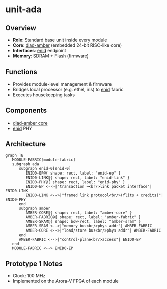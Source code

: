 # unit-ada

## Overview

- **Role**: Standard base unit inside every module
- **Core**: [diad-amber](../../processors/amber/amber.md) (embedded 24-bit RISC-like core)
- **Interfaces**: [enid](../../interfaces/enid/enid.md) endpoint
- **Memory**: SDRAM + Flash (firmware)

## Functions

- Provides module-level management & firmware
- Bridges local processor (e.g. ethel, iris) to [enid](../../interfaces/enid/enid.md) fabric
- Executes housekeeping tasks

## Components

- [diad-amber core](../../processors/amber/amber.md)
- [enid](../../interfaces/enid/enid.md) PHY

## Architecture

```mermaid
graph TB
   MODULE-FABRIC[module-fabric]
   subgraph ada
      subgraph enid-0[enid-0]
         ENID0-EP@{ shape: rect, label: "enid-ep" }
         ENID0-LINK@{ shape: rect, label: "enid-link" }
         ENID0-PHY@{ shape: rect, label: "enid-phy" }
         ENID0-EP <-->|"transaction ↔<br/>link packet interface"| ENID0-LINK
         ENID0-LINK <-->|"framed link protocol<br/>(flits + credits)"| ENID0-PHY
      end
      subgraph amber
         AMBER-CORE@{ shape: rect, label: "amber-core" }
         AMBER-FABRIC@{ shape: rect, label: "amber-fabric" }
         AMBER-SRAM@{ shape: bow-rect, label: "amber-sram" }
         AMBER-SRAM <-->|"memory bus<br/>phys addr"| AMBER-FABRIC
         AMBER-CORE <-->|"load/store bus<br/>phys addr"| AMBER-FABRIC
      end
      AMBER-FABRIC <-->|"control-plane<br/>access"| ENID0-EP
   end
   MODULE-FABRIC <--> ENID0-EP
```

## Prototype 1 Notes

- Clock: 100 MHz
- Implemented on the Arora-V FPGA of each module
